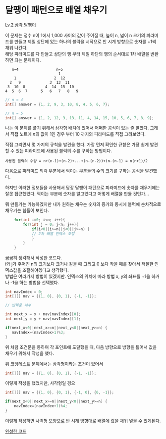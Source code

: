 # 달팽이 패턴으로 배열 채우기

[Lv.2 삼각 달팽이](https://school.programmers.co.kr/learn/courses/30/lessons/68645)

이 문제는 정수 n이 1에서 1,000 사이의 값이 주어질 때, 높이 n, 넓이 n 크기의 피라미드를 만들고 제일 상단에 있는 하나의 블럭을 시작으로 반 시계 방향으로 숫자를 +1씩 채워 나간다.  
해당 피라미드를 다 만들고 상단의 행 부터 제일 하단의 행의 순서대로 1차 배열을 반환하면 되는 문제이다.

```shell
   n=4                 n=5
                        1
    1                 2  12
  2   9             3  13  11
 3  10  8         4  14  15  10
4  5  6  7      5   6   7   8   9

```

```java
// n = 4
int[] answer = {1, 2, 9, 3, 10, 8, 4, 5, 6, 7};

// n = 5
int[] answer = {1, 2, 12, 3, 13, 11, 4, 14, 15, 10, 5, 6, 7, 8, 9};
```

나는 이 문제를 풀기 위해서 삼각형 배치에 있어서 어떠한 공식이 있는 줄 알았다. 그래서 직접 노트에 $n$의 값이 1인 경우 부터 10 까지의 피라미드를 직접 그려보았다.

직접 그리면서 몇 가지의 규칙을 발견을 했다. 가장 먼저 확인한 규칟은 가장 쉽게 발견할 수 있는 피라미드에 사용된 블럭의 수를 구하는 방법이다.

```shell
사용된 블럭의 수량 = n+(n-1)+(n-2)+...+(n-(n-2))+(n-(n-1) = n(n+1)/2
```

다음으로 피라미드 외곽 부분에서 꺽이는 부분들의 수의 크기를 구하는 공식을 발견했다.

하지만 이러한 정보들을 사용해서 당장 달팽이 패턴으로 피라미드에 숫자를 채우기에는 잘못 접근했었다.
꺽이는 부분에 숫자를 알고있다고 어떻게 배열을 만들 것인가...

뭐 만들기는 가능하겠지만 내가 원하는 채우는 숫자의 증가와 동시에 블럭에 순차적으로 채우기는 힘들어 보인다.

```java
    for(int i=0; i<n; i++){
        for(int j = 0; j<n; j++){
            if(i<0||i>=n||j<0||j>=n) {
            // 2차 배열 인덱스 조정
            }
        }
    }
```

곰곰히 생각해서 작성한 코드다.  
 i와 j가 주어진 n의 크기보다 크거나 같을 때 그리고 0 보다 작을 때를 찾아서 적절한 인덱스값을 조절해야겠다고 생각했다.  
 방법은 여러가지 방법이 있겠지만. 인덱스의 위치에 따라 방법 x, y의 좌표를 +1을 하거나 -1을 하는 방법을 선택했다.

```java
int navIndex = 0;
int[][] nav = {{1, 0}, {0, 1}, {-1, -1}};

// 반복문 내부

int next_x = x + nav[navIndex][0];
int next_y = y + nav[navIndex][1];

if(next_x<0||next_x>=n||next_y<0||next_y>=n) {
   navIndex=(navIndex+1)%3;
}
```

위 처럼 조건문을 통하여 각 포인트에 도달했을 때, 다음 방향으로 방향을 틀어서 값을 채우기 위해서 작성을 했다.

위 코딩테스트 문제에서는 삼각형이라는 조건이 있어서

```java
int[][] nav = {{1, 0}, {0, 1}, {-1, -1}};
```

이렇게 작성을 했었지만, 사각형일 경으

```java
int[][] nav = {{1, 0}, {0, 1}, {-1, 0}, {0, -1}};

if(next_x<0||next_x>=n||next_y<0||next_y>=n) {
    navIndex=(navIndex+1)%4;
}
```

이렇게 작성하면 사격형 모양으로 반 시계 방향대로 배열에 값을 채워 넣을 수 있게된다.

[완성한 코드](https://github.com/jae9380/Coding_Test-By.Mac-/blob/main/Java/프로그래머스/2/68645.%E2%80%85삼각%E2%80%85달팽이/삼각%E2%80%85달팽이.java)
